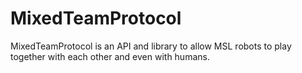 # MixedTeamProtocol
MixedTeamProtocol is an API and library to allow MSL robots to play together with each other and even with humans.
